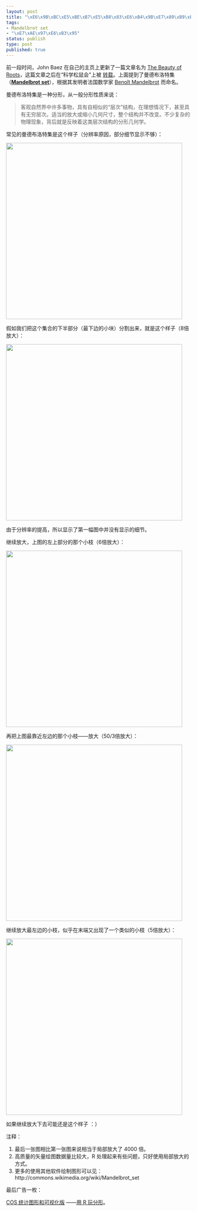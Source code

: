 ```yaml
--- 
layout: post
title: "\xE6\x9B\xBC\xE5\xBE\xB7\xE5\xB8\x83\xE6\xB4\x9B\xE7\x89\xB9\xE9\x9B\x86"
tags: 
- Mandelbrot set
- "\xE7\xAE\x97\xE6\xB3\x95"
status: publish
type: post
published: true
---
```

前一段时间，John Baez 在自己的主页上更新了一篇文章名为 <a href="http://math.ucr.edu/home/baez/roots/">The Beauty of Roots</a>，这篇文章之后在“科学松鼠会”上被 <a title="《多项式的根之美》" href="http://songshuhui.net/archives/23604.html" target="_blank">转载</a>。上面提到了曼德布洛特集（<a href="http://en.wikipedia.org/wiki/Mandelbrot_set"><strong>Mandelbrot set</strong></a>），根据其发明者法国数学家 <a title="Benoît Mandelbrot" href="http://commons.wikimedia.org/wiki/Beno%C3%AEt_Mandelbrot">Benoît Mandelbrot</a> 而命名。

曼德布洛特集是一种分形，从一般分形性质来说：
<blockquote>客观自然界中许多事物，具有自相似的“层次”结构，在理想情况下，甚至具有无穷层次。适当的放大或缩小几何尺寸，整个结构并不改变。不少复杂的物理现象，背后就是反映着这类层次结构的分形几何学。</blockquote>
常见的曼德布洛特集是这个样子（分辨率原因，部分细节显示不够）：

<a href="http://bjt.cos.name/wp-content/uploads/2009/12/scale1.png"><img class="aligncenter size-full wp-image-10438" title="scale1" src="http://bjt.cos.name/wp-content/uploads/2009/12/scale1.png" alt="" width="480" height="480" /></a>

假如我们把这个集合的下半部分（最下边的小块）分割出来，就是这个样子（8倍放大）：

<a href="http://bjt.cos.name/wp-content/uploads/2009/12/scale2.png"><img class="aligncenter size-full wp-image-10438" title="scale2" src="http://bjt.cos.name/wp-content/uploads/2009/12/scale2.png" alt="" width="480" height="480" /></a>

由于分辨率的提高，所以显示了第一幅图中并没有显示的细节。

继续放大，上图的左上部分的那个小枝（6倍放大）：

<a href="http://bjt.cos.name/wp-content/uploads/2009/12/scale41.png"><img class="aligncenter size-full wp-image-10446" title="scale4" src="http://bjt.cos.name/wp-content/uploads/2009/12/scale41.png" alt="" width="480" height="480" /></a>

再把上图最靠近左边的那个小枝——放大（50/3倍放大）：

<a href="http://bjt.cos.name/wp-content/uploads/2009/12/scale51.png"><img class="aligncenter size-full wp-image-10447" title="scale5" src="http://bjt.cos.name/wp-content/uploads/2009/12/scale51.png" alt="" width="480" height="480" /></a>

继续放大最左边的小枝，似乎在末端又出现了一个类似的小枝（5倍放大）：

<a href="http://bjt.cos.name/wp-content/uploads/2009/12/scale6.png"><img class="aligncenter size-full wp-image-10450" title="scale6" src="http://bjt.cos.name/wp-content/uploads/2009/12/scale6.png" alt="" width="480" height="480" /></a>

如果继续放大下去可能还是这个样子 ：）

注释：
<ol>
	<li>最后一张图相比第一张图来说相当于局部放大了 4000 倍。</li>
	<li>高质量的矢量绘图数据量比较大，R 处理起来有些问题，只好使用局部放大的方式。</li>
	<li>更多的使用其他软件绘制图形可以见：http://commons.wikimedia.org/wiki/Mandelbrot_set</li>
</ol>
最后广告一枚：

<a href="http://cos.name/bbs/thread.php?fid=27">COS 统计图形和可视化版</a> ——<a href="http://cos.name/bbs/read.php?tid=17644">用 R 玩分形</a>。
